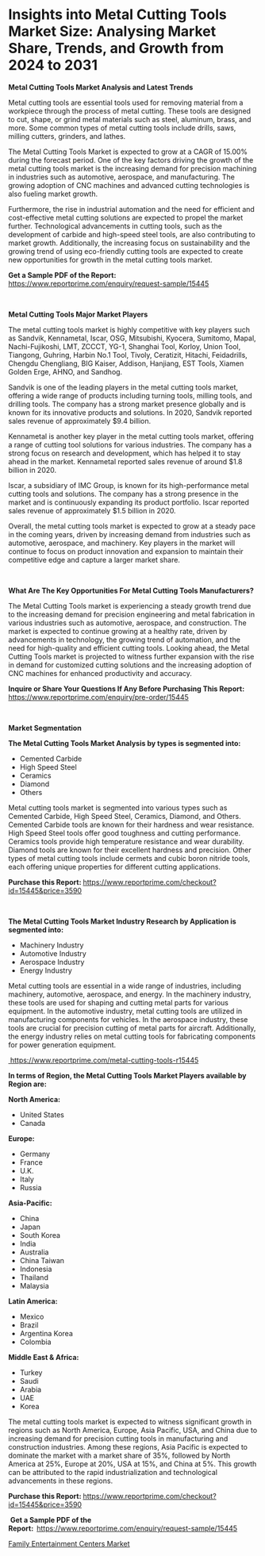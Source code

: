<p><h1>Insights into Metal Cutting Tools Market Size: Analysing Market Share, Trends, and Growth from 2024 to 2031</h1></p><p><strong>Metal Cutting Tools Market Analysis and Latest Trends</strong></p>
<p><p>Metal cutting tools are essential tools used for removing material from a workpiece through the process of metal cutting. These tools are designed to cut, shape, or grind metal materials such as steel, aluminum, brass, and more. Some common types of metal cutting tools include drills, saws, milling cutters, grinders, and lathes.</p><p>The Metal Cutting Tools Market is expected to grow at a CAGR of 15.00% during the forecast period. One of the key factors driving the growth of the metal cutting tools market is the increasing demand for precision machining in industries such as automotive, aerospace, and manufacturing. The growing adoption of CNC machines and advanced cutting technologies is also fueling market growth.</p><p>Furthermore, the rise in industrial automation and the need for efficient and cost-effective metal cutting solutions are expected to propel the market further. Technological advancements in cutting tools, such as the development of carbide and high-speed steel tools, are also contributing to market growth. Additionally, the increasing focus on sustainability and the growing trend of using eco-friendly cutting tools are expected to create new opportunities for growth in the metal cutting tools market.</p></p>
<p><strong>Get a Sample PDF of the Report:&nbsp;</strong> <a href="https://www.reportprime.com/enquiry/request-sample/15445">https://www.reportprime.com/enquiry/request-sample/15445</a></p>
<p>&nbsp;</p>
<p><strong>Metal Cutting Tools Major Market Players</strong></p>
<p><p>The metal cutting tools market is highly competitive with key players such as Sandvik, Kennametal, Iscar, OSG, Mitsubishi, Kyocera, Sumitomo, Mapal, Nachi-Fujikoshi, LMT, ZCCCT, YG-1, Shanghai Tool, Korloy, Union Tool, Tiangong, Guhring, Harbin No.1 Tool, Tivoly, Ceratizit, Hitachi, Feidadrills, Chengdu Chengliang, BIG Kaiser, Addison, Hanjiang, EST Tools, Xiamen Golden Erge, AHNO, and Sandhog.</p><p>Sandvik is one of the leading players in the metal cutting tools market, offering a wide range of products including turning tools, milling tools, and drilling tools. The company has a strong market presence globally and is known for its innovative products and solutions. In 2020, Sandvik reported sales revenue of approximately $9.4 billion.</p><p>Kennametal is another key player in the metal cutting tools market, offering a range of cutting tool solutions for various industries. The company has a strong focus on research and development, which has helped it to stay ahead in the market. Kennametal reported sales revenue of around $1.8 billion in 2020.</p><p>Iscar, a subsidiary of IMC Group, is known for its high-performance metal cutting tools and solutions. The company has a strong presence in the market and is continuously expanding its product portfolio. Iscar reported sales revenue of approximately $1.5 billion in 2020.</p><p>Overall, the metal cutting tools market is expected to grow at a steady pace in the coming years, driven by increasing demand from industries such as automotive, aerospace, and machinery. Key players in the market will continue to focus on product innovation and expansion to maintain their competitive edge and capture a larger market share.</p></p>
<p>&nbsp;</p>
<p><strong>What Are The Key Opportunities For Metal Cutting Tools Manufacturers?</strong></p>
<p><p>The Metal Cutting Tools market is experiencing a steady growth trend due to the increasing demand for precision engineering and metal fabrication in various industries such as automotive, aerospace, and construction. The market is expected to continue growing at a healthy rate, driven by advancements in technology, the growing trend of automation, and the need for high-quality and efficient cutting tools. Looking ahead, the Metal Cutting Tools market is projected to witness further expansion with the rise in demand for customized cutting solutions and the increasing adoption of CNC machines for enhanced productivity and accuracy.</p></p>
<p><strong>Inquire or Share Your Questions If Any Before Purchasing This Report:</strong> <a href="https://www.reportprime.com/enquiry/pre-order/15445">https://www.reportprime.com/enquiry/pre-order/15445</a></p>
<p>&nbsp;</p>
<p><strong>Market Segmentation</strong></p>
<p><strong>The Metal Cutting Tools Market Analysis by types is segmented into:</strong></p>
<p><ul><li>Cemented Carbide</li><li>High Speed Steel</li><li>Ceramics</li><li>Diamond</li><li>Others</li></ul></p>
<p><p>Metal cutting tools market is segmented into various types such as Cemented Carbide, High Speed Steel, Ceramics, Diamond, and Others. Cemented Carbide tools are known for their hardness and wear resistance. High Speed Steel tools offer good toughness and cutting performance. Ceramics tools provide high temperature resistance and wear durability. Diamond tools are known for their excellent hardness and precision. Other types of metal cutting tools include cermets and cubic boron nitride tools, each offering unique properties for different cutting applications.</p></p>
<p><strong>Purchase this Report:&nbsp;</strong><a href="https://www.reportprime.com/checkout?id=15445&price=3590">https://www.reportprime.com/checkout?id=15445&price=3590</a></p>
<p>&nbsp;</p>
<p><strong>The Metal Cutting Tools Market Industry Research by Application is segmented into:</strong></p>
<p><ul><li>Machinery Industry</li><li>Automotive Industry</li><li>Aerospace Industry</li><li>Energy Industry</li></ul></p>
<p><p>Metal cutting tools are essential in a wide range of industries, including machinery, automotive, aerospace, and energy. In the machinery industry, these tools are used for shaping and cutting metal parts for various equipment. In the automotive industry, metal cutting tools are utilized in manufacturing components for vehicles. In the aerospace industry, these tools are crucial for precision cutting of metal parts for aircraft. Additionally, the energy industry relies on metal cutting tools for fabricating components for power generation equipment.</p></p>
<p><a href="https://www.reportprime.com/metal-cutting-tools-r15445">&nbsp;https://www.reportprime.com/metal-cutting-tools-r15445</a></p>
<p><strong>In terms of Region, the Metal Cutting Tools Market Players available by Region are:</strong></p>
<p>
    <p> <strong> North America: </strong>
        <ul>
            <li>United States</li>
            <li>Canada</li>
        </ul>
        </p> 
    <p> <strong> Europe: </strong>
        <ul>
            <li>Germany</li>
            <li>France</li>
            <li>U.K.</li>
            <li>Italy</li>
            <li>Russia</li>
        </ul>
        </p> 
    <p> <strong> Asia-Pacific: </strong>
        <ul>
            <li>China</li>
            <li>Japan</li>
            <li>South Korea</li>
            <li>India</li>
            <li>Australia</li>
            <li>China Taiwan</li>
            <li>Indonesia</li>
            <li>Thailand</li>
            <li>Malaysia</li>
        </ul>
        </p> 
    <p> <strong> Latin America: </strong>
        <ul>
            <li>Mexico</li>
            <li>Brazil</li>
            <li>Argentina Korea</li>
            <li>Colombia</li>
        </ul>
        </p> 
    <p> <strong> Middle East & Africa: </strong>
        <ul>
            <li>Turkey</li>
            <li>Saudi</li>
            <li>Arabia</li>
            <li>UAE</li>
            <li>Korea</li>
        </ul>
    </p>
    </p>
<p><p>The metal cutting tools market is expected to witness significant growth in regions such as North America, Europe, Asia Pacific, USA, and China due to increasing demand for precision cutting tools in manufacturing and construction industries. Among these regions, Asia Pacific is expected to dominate the market with a market share of 35%, followed by North America at 25%, Europe at 20%, USA at 15%, and China at 5%. This growth can be attributed to the rapid industrialization and technological advancements in these regions.</p></p>
<p><strong>Purchase this Report: </strong><a href="https://www.reportprime.com/checkout?id=15445&price=3590">https://www.reportprime.com/checkout?id=15445&price=3590</a></p>
<p>&nbsp;<strong>Get a Sample PDF of the Report:&nbsp;&nbsp;</strong><a href="https://www.reportprime.com/enquiry/request-sample/15445">https://www.reportprime.com/enquiry/request-sample/15445</a></p>
<p><strong></strong></p>
<p><p><a href="https://github.com/nusratjahan12006/Market-Research-Report-List-2/blob/main/family-entertainment-centers-market.md">Family Entertainment Centers Market</a></p></p>